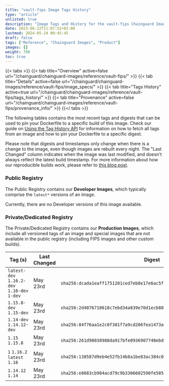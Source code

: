 ```yaml
---
title: "vault-fips Image Tags History"
type: "article"
unlisted: true
description: "Image Tags and History for the vault-fips Chainguard Image"
date: 2023-06-22T11:07:52+02:00
lastmod: 2024-05-24 00:45:45
draft: false
tags: ["Reference", "Chainguard Images", "Product"]
images: []
weight: 700
toc: true
---
```


{{< tabs >}}
{{< tab title="Overview" active=false url="/chainguard/chainguard-images/reference/vault-fips/" >}}
{{< tab title="Details" active=false url="/chainguard/chainguard-images/reference/vault-fips/image_specs/" >}}
{{< tab title="Tags History" active=true url="/chainguard/chainguard-images/reference/vault-fips/tags_history/" >}}
{{< tab title="Provenance" active=false url="/chainguard/chainguard-images/reference/vault-fips/provenance_info/" >}}
{{</ tabs >}}

The following tables contains the most recent tags and digests that can be used to pin your Dockerfile to a specific build of this image. Check our guide on [Using the Tag History API](/chainguard/chainguard-images/using-the-tag-history-api/) for information on how to fetch all tags from an image and how to pin your Dockerfile to a specific digest.

Please note that digests and timestamps only change when there is a change to the image, even though images are rebuilt every night. The "Last Changed" column indicates when the image was last modified, and doesn't always reflect the latest build timestamp. For more information about how our reproducible builds work, please refer to [this blog post](https://www.chainguard.dev/unchained/reproducing-chainguards-reproducible-image-builds).

### Public Registry
The Public Registry contains our **Developer Images**, which typically comprise the `latest*` versions of an image.

Currently, there are no Developer versions of this image available.

### Private/Dedicated Registry
The Private/Dedicated Registry contains our **Production Images**, which include all versioned tags of an image and special images that are not available in the public registry (including FIPS images and other custom builds).

| Tag (s)                                       | Last Changed | Digest                                                                    |
|-----------------------------------------------|--------------|---------------------------------------------------------------------------|
|  `latest-dev` `1.16.2-dev` `1.16-dev` `1-dev` | May 23rd     | `sha256:dcada1eaff1751201ced7eb8e17e6ac5f9385ea4a7e04d97ee96ebce807057af` |
|  `1.15.8-dev` `1.15-dev`                      | May 23rd     | `sha256:2d4076710618c7ebd34a839e70d1ecb809ae84a4ce0a64e5ff9e7c75d796e241` |
|  `1.14-dev` `1.14.12-dev`                     | May 23rd     | `sha256:84f76aa1e2c0f301f7a9cd206fea1473a9e49fd515da062b423078a9c1b61a1e` |
|  `1.15` `1.15.8`                              | May 23rd     | `sha256:261d90038988da917bfe0936907748ebd88acd46cb4c1da17cfa32568999f138` |
|  `1` `1.16.2` `latest` `1.16`                 | May 23rd     | `sha256:138587d9eb4e52fb14b8a1be83ac384c09a82f8de59e9af2ff3855423d9a6ee7` |
|  `1.14.12` `1.14`                             | May 23rd     | `sha256:e8683cb984acd79c9b3306602590fe505fc2aaeb7123fbd050b8bc2a672afaec` |

